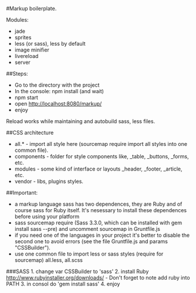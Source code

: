 #Markup boilerplate.

Modules:
- jade
- sprites
- less (or sass), less by default
- image minifier
- livereload
- server

##Steps:
- Go to the directory with the project
- In the console: npm install (and wait)
- npm start
- open [http://localhost:8080/markup/](http://localhost:8080/markup/)
- enjoy

Reload works while maintaining and autobuild sass, less files.

##CSS architecture
- all.* - import all style here (sourcemap require import all styles into one common file).
- components - folder for style components like, _table, _buttons, _forms, etc.
- modules - some kind of interface or layouts _header, _footer, _article, etc.
- vendor - libs, plugins styles.

##Important:
- a markup language sass has two dependences, they are  Ruby and of course sass for Ruby itself. It's nesessary to install these dependences before using your platform
- sass sourcemap require (Sass 3.3.0, which can be installed with gem install sass --pre) and uncomment sourcemap in Gruntfile.js
- if you need one of the languages in your project it's better to disable the second one to avoid errors (see the file Gruntfile.js and params "CSSBuilder").
- use one common file to import less or sass styles (require for sourcemap) all.less, all.scss

###SASS
	1. change var CSSBuilder to 'sass'
	2. install Ruby http://www.rubyinstaller.org/downloads/
	- Don't forget to note add ruby into PATH
	3. in consol do 'gem install sass'
	4. enjoy